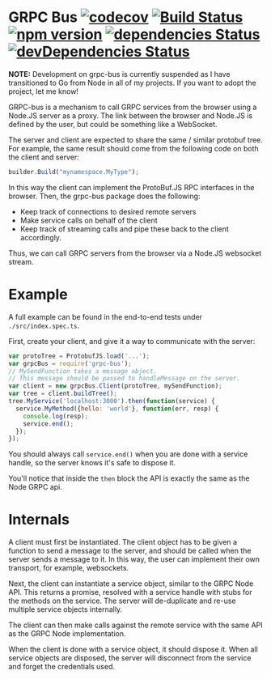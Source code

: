 GRPC Bus [![codecov](https://codecov.io/gh/paralin/grpc-bus/branch/master/graph/badge.svg)](https://codecov.io/gh/paralin/grpc-bus) [![Build Status](https://travis-ci.org/paralin/grpc-bus.svg?branch=master)](https://travis-ci.org/paralin/grpc-bus) [![npm version](https://badge.fury.io/js/grpc-bus.svg)](https://badge.fury.io/js/grpc-bus) [![dependencies Status](https://david-dm.org/paralin/grpc-bus/status.svg)](https://david-dm.org/paralin/grpc-bus) [![devDependencies Status](https://david-dm.org/paralin/grpc-bus/dev-status.svg)](https://david-dm.org/paralin/grpc-bus?type=dev)
========

**NOTE:** Development on grpc-bus is currently suspended as I have transitioned to Go from Node in all of my projects. If you want to adopt the project, let me know!

GRPC-bus is a mechanism to call GRPC services from the browser using a Node.JS server as a proxy. The link between the browser and Node.JS is defined by the user, but could be something like a WebSocket.

The server and client are expected to share the same / similar protobuf tree. For example, the same result should come from the following code on both the client and server:

```js
builder.Build("mynamespace.MyType");
```

In this way the client can implement the ProtoBuf.JS RPC interfaces in the browser. Then, the grpc-bus package does the following:

 - Keep track of connections to desired remote servers
 - Make service calls on behalf of the client
 - Keep track of streaming calls and pipe these back to the client accordingly.

Thus, we can call GRPC servers from the browser via a Node.JS websocket stream.

Example
=======

A full example can be found in the end-to-end tests under `./src/index.spec.ts`.

First, create your client, and give it a way to communicate with the server:

```js
var protoTree = ProtobufJS.load('...');
var grpcBus = require('grpc-bus');
// MySendFunction takes a message object.
// This message should be passed to handleMessage on the server.
var client = new grpcBus.Client(protoTree, mySendFunction);
var tree = client.buildTree();
tree.MyService('localhost:3000').then(function(service) {
  service.MyMethod({hello: 'world'}, function(err, resp) {
    console.log(resp);
    service.end();
  });
});
```

You should always call `service.end()` when you are done with a service handle, so the server knows it's safe to dispose it.

You'll notice that inside the `then` block the API is exactly the same as the Node GRPC api.

Internals
=========

A client must first be instantiated. The client object has to be given a function to send a message to the server, and should be called when the server sends a message to it. In this way, the user can implement their own transport, for example, websockets.

Next, the client can instantiate a service object, similar to the GRPC Node API. This returns a promise, resolved with a service handle with stubs for the methods on the service. The server will de-duplicate and re-use multiple service objects internally.

The client can then make calls against the remote service with the same API as the GRPC Node implementation.

When the client is done with a service object, it should dispose it. When all service objects are disposed, the server will disconnect from the service and forget the credentials used.
